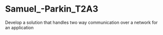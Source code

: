 # Samuel_-Parkin_T2A3
Develop a solution that handles two way communication over a network for an application
